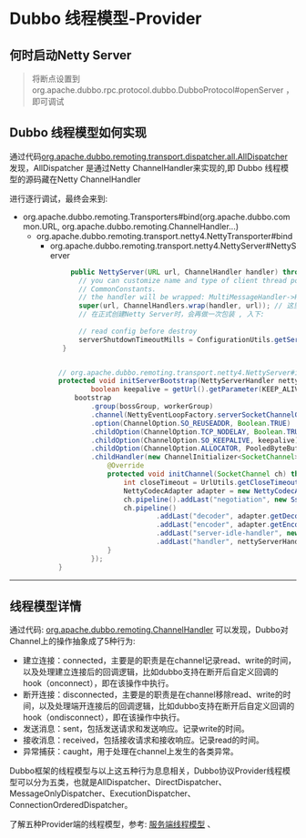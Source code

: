# Dubbo 线程模型-Provider

## 何时启动Netty Server
> 将断点设置到 org.apache.dubbo.rpc.protocol.dubbo.DubboProtocol#openServer  ， 即可调试

## Dubbo 线程模型如何实现
通过代码[org.apache.dubbo.remoting.transport.dispatcher.all.AllDispatcher](../../001.SOURCE_CODE/000.DUBBO-3.3.2-RELEASE/000.DUBBO-3.3.2-RELEASE/dubbo-remoting/dubbo-remoting-api/src/main/java/org/apache/dubbo/remoting/transport/dispatcher/all/AllDispatcher.java) 发现，AllDispatcher 是通过Netty ChannelHandler来实现的,即 Dubbo 线程模型的源码藏在Netty ChannelHandler

进行逐行调试，最终会来到:
+ org.apache.dubbo.remoting.Transporters#bind(org.apache.dubbo.common.URL, org.apache.dubbo.remoting.ChannelHandler...)
  - org.apache.dubbo.remoting.transport.netty4.NettyTransporter#bind
    - org.apache.dubbo.remoting.transport.netty4.NettyServer#NettyServer
      ```java
           public NettyServer(URL url, ChannelHandler handler) throws RemotingException {
             // you can customize name and type of client thread pool by THREAD_NAME_KEY and THREAD_POOL_KEY in
             // CommonConstants.
             // the handler will be wrapped: MultiMessageHandler->HeartbeatHandler->handler
             super(url, ChannelHandlers.wrap(handler, url)); // 这里，就是Dubbo线程模型源码
             // 在正式创建Netty Server时，会再做一次包装 , 入下:
     
             // read config before destroy
             serverShutdownTimeoutMills = ConfigurationUtils.getServerShutdownTimeout(getUrl().getOrDefaultModuleModel());
         }


        // org.apache.dubbo.remoting.transport.netty4.NettyServer#initServerBootstrap
        protected void initServerBootstrap(NettyServerHandler nettyServerHandler) {
                boolean keepalive = getUrl().getParameter(KEEP_ALIVE_KEY, Boolean.FALSE);
            bootstrap
                .group(bossGroup, workerGroup)
                .channel(NettyEventLoopFactory.serverSocketChannelClass())
                .option(ChannelOption.SO_REUSEADDR, Boolean.TRUE)
                .childOption(ChannelOption.TCP_NODELAY, Boolean.TRUE)
                .childOption(ChannelOption.SO_KEEPALIVE, keepalive)
                .childOption(ChannelOption.ALLOCATOR, PooledByteBufAllocator.DEFAULT)
                .childHandler(new ChannelInitializer<SocketChannel>() {
                    @Override
                    protected void initChannel(SocketChannel ch) throws Exception {
                        int closeTimeout = UrlUtils.getCloseTimeout(getUrl());
                        NettyCodecAdapter adapter = new NettyCodecAdapter(getCodec(), getUrl(), NettyServer.this);
                        ch.pipeline().addLast("negotiation", new SslServerTlsHandler(getUrl()));
                        ch.pipeline()
                                .addLast("decoder", adapter.getDecoder())
                                .addLast("encoder", adapter.getEncoder())
                                .addLast("server-idle-handler", new IdleStateHandler(0, 0, closeTimeout, MILLISECONDS))
                                .addLast("handler", nettyServerHandler); // 藏在这里 , 由ChannelHandler进行任务分发(不同实现类不同分发策略)
                    }
                });
        }
      ```
---

## 线程模型详情
通过代码: [org.apache.dubbo.remoting.ChannelHandler](../../001.SOURCE_CODE/000.DUBBO-3.3.2-RELEASE/000.DUBBO-3.3.2-RELEASE/dubbo-remoting/dubbo-remoting-api/src/main/java/org/apache/dubbo/remoting/ChannelHandler.java) 可以发现，Dubbo对Channel上的操作抽象成了5种行为:
- 建立连接：connected，主要是的职责是在channel记录read、write的时间，以及处理建立连接后的回调逻辑，比如dubbo支持在断开后自定义回调的hook（onconnect），即在该操作中执行。
- 断开连接：disconnected，主要是的职责是在channel移除read、write的时间，以及处理端开连接后的回调逻辑，比如dubbo支持在断开后自定义回调的hook（ondisconnect），即在该操作中执行。
- 发送消息：sent，包括发送请求和发送响应。记录write的时间。
- 接收消息：received，包括接收请求和接收响应。记录read的时间。
- 异常捕获：caught，用于处理在channel上发生的各类异常。

Dubbo框架的线程模型与以上这五种行为息息相关，Dubbo协议Provider线程模型可以分为五类，也就是AllDispatcher、DirectDispatcher、MessageOnlyDispatcher、ExecutionDispatcher、ConnectionOrderedDispatcher。

了解五种Provider端的线程模型，参考: [服务端线程模型](./cn.dubbo.apache.org_zh-cn_overview_mannual_java-sdk_advanced-features-and-usage_performance_threading-model_provider_.png) 、 []()


